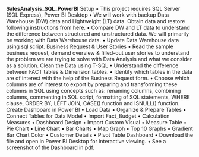 **SalesAnalysis_SQL_PowerBI**
Setup
•	This project requires SQL Server (SQL Express), Power BI Desktop
•	We will work with backup Data Warehouse (DW) data and Lightweight (LT) data. Obtain data and restore following instructions from here.
•	Compare DW and LT data to understand the difference between structured and unstructured data. We will primarily be working with Data Warehouse data.
•	Update Data Warehouse data using sql script.
Business Request & User Stories
•	Read the sample business request, demand overview & filled-out user stories to understand the problem we are trying to solve with Data Analysis and what we consider as a solution.
Clean the Data using T-SQL
•	Understand the difference between FACT tables & Dimension tables.
•	Identify which tables in the data are of interest with the help of the Business Request form.
•	Choose which columns are of interest to export by preparing and transforming these columns in SQL using concepts such as: renaming columns, combining columns, commenting in SQL script, formatting of SQL statements, WHERE clause, ORDER BY, LEFT JOIN, CASE() function and ISNULL() function.
Create Dashboard in Power BI
•	Load Data
•	Organize & Prepare Tables
•	Connect Tables for Data Model
•	Import Fact_Budget
•	Calculation Measures
•	Dashboard Design
•	Import Custom Visual
•	Measure Table
•	Pie Chart
•	Line Chart
•	Bar Charts
•	Map Graph
•	Top 10 Graphs
•	Gradient Bar Chart Color
•	Customer Details
•	Pivot Table
Dashboard
•	Download the file and open in Power BI Desktop for interactive viewing.
•	See a screenshot of the Dashboard in pdf.


